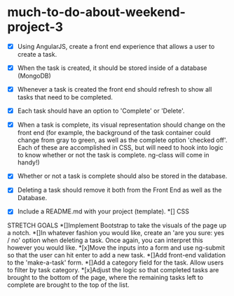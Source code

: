 # much-to-do-about-weekend-project-3

*[x] Using AngularJS, create a front end experience that allows a user to create a task.
*[x] When the task is created, it should be stored inside of a database (MongoDB)
*[x] Whenever a task is created the front end should refresh to show all tasks that need to be completed.
*[x] Each task should have an option to 'Complete' or 'Delete'.
*[x] When a task is complete, its visual representation should change on the front end (for example, the background of the task container could change from gray to green, as well as the complete option 'checked off'. Each of these are accomplished in CSS, but will need to hook into logic to know whether or not the task is complete. ng-class will come in handy!)
*[x] Whether or not a task is complete should also be stored in the database.
*[x] Deleting a task should remove it both from the Front End as well as the Database.
*[x] Include a README.md with your project (template).
*[] CSS


STRETCH GOALS
*[]Implement Bootstrap to take the visuals of the page up a notch.
*[]In whatever fashion you would like, create an 'are you sure: yes / no' option when deleting a task. Once again, you can interpret this however you would like.
*[x]Move the inputs into a form and use ng-submit so that the user can hit enter to add a new task.
*[]Add front-end validation to the 'make-a-task' form.
*[]Add a category field for the task. Allow users to filter by task category.
*[x]Adjust the logic so that completed tasks are brought to the bottom of the page, where the remaining tasks left to complete are brought to the top of the list.
